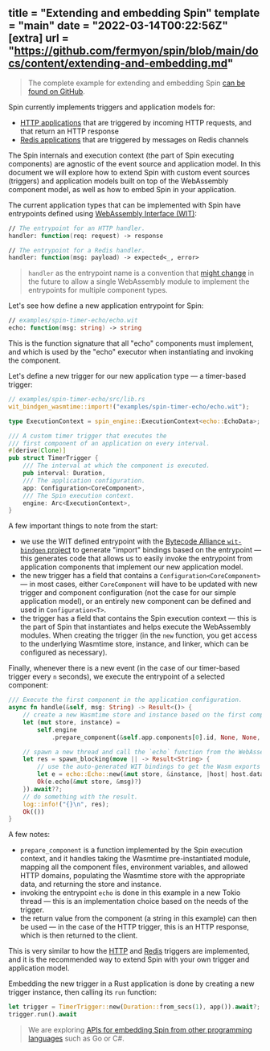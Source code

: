 title = "Extending and embedding Spin"
template = "main"
date = "2022-03-14T00:22:56Z"
[extra]
url = "https://github.com/fermyon/spin/blob/main/docs/content/extending-and-embedding.md"
---

> The complete example for extending and embedding Spin [can be found on GitHub](https://github.com/fermyon/spin/tree/main/examples/spin-timer-echo).

Spin currently implements triggers and application models for:

- [HTTP applications](/http-trigger) that are triggered by incoming HTTP
requests, and that return an HTTP response
- [Redis applications](/redis-trigger) that are triggered by messages on Redis
channels

The Spin internals and execution context (the part of Spin executing
components) are agnostic of the event source and application model.
In this document we will explore how to extend Spin with custom event sources
(triggers) and application models built on top of the WebAssembly component
model, as well as how to embed Spin in your application.

The current application types that can be implemented with Spin have entrypoints
defined using
[WebAssembly Interface (WIT)]((https://github.com/bytecodealliance/wit-bindgen/blob/main/WIT.md)):

```fsharp
// The entrypoint for an HTTP handler.
handler: function(req: request) -> response

// The entrypoint for a Redis handler.
handler: function(msg: payload) -> expected<_, error>
```

> `handler` as the entrypoint name is a convention that [might change](https://github.com/fermyon/spin/issues/196)
> in the future to allow a single WebAssembly module to implement the entrypoints
> for multiple component types.

Let's see how define a new application entrypoint for Spin:

```fsharp
// examples/spin-timer-echo/echo.wit
echo: function(msg: string) -> string
```

This is the function signature that all "echo" components must implement, and
which is used by the "echo" executor when instantiating and invoking the
component.

Let's define a new trigger for our new application type — a timer-based trigger:

```rust
// examples/spin-timer-echo/src/lib.rs
wit_bindgen_wasmtime::import!("examples/spin-timer-echo/echo.wit");

type ExecutionContext = spin_engine::ExecutionContext<echo::EchoData>;

/// A custom timer trigger that executes the
/// first component of an application on every interval.
#[derive(Clone)]
pub struct TimerTrigger {
    /// The interval at which the component is executed.
    pub interval: Duration,
    /// The application configuration.
    app: Configuration<CoreComponent>,
    /// The Spin execution context.
    engine: Arc<ExecutionContext>,
}
```

A few important things to note from the start:

- we use the WIT defined entrypoint with the
[Bytecode Alliance `wit-bindgen` project](https://github.com/bytecodealliance/wit-bindgen)
to generate "import" bindings based on the entrypoint — this generates code that
allows us to easily invoke the entrypoint from application components that
implement our new application model.
- the new trigger has a field that contains a `Configuration<CoreComponent>` —
in most cases, either `CoreComponent` will have to be updated with new trigger
and component configuration (not the case for our simple application model),
or an entirely new component can be defined and used in `Configuration<T>`.
- the trigger has a field that contains the Spin execution context — this is the
part of Spin that instantiates and helps execute the WebAssembly modules. When
creating the trigger (in the `new` function, you get access to the underlying
Wasmtime store, instance, and linker, which can be configured as necessary).

Finally, whenever there is a new event (in the case of our timer-based trigger
every `n` seconds), we execute the entrypoint of a selected component:

```rust
/// Execute the first component in the application configuration.
async fn handle(&self, msg: String) -> Result<()> {
    // create a new Wasmtime store and instance based on the first component's WebAssembly module.
    let (mut store, instance) =
        self.engine
            .prepare_component(&self.app.components[0].id, None, None, None, None)?;

    // spawn a new thread and call the `echo` function from the WebAssembly module 
    let res = spawn_blocking(move || -> Result<String> {
        // use the auto-generated WIT bindings to get the Wasm exports and call the `echo` export.
        let e = echo::Echo::new(&mut store, &instance, |host| host.data.as_mut().unwrap())?;
        Ok(e.echo(&mut store, &msg)?)
    }).await??;
    // do something with the result.
    log::info!("{}\n", res);
    Ok(())
}
```

A few notes:

- `prepare_component` is a function implemented by the Spin execution context,
and it handles taking the Wasmtime pre-instantiated module, mapping all the
component files, environment variables, and allowed HTTP domains, populating
the Wasmtime store with the appropriate data, and returning the store and instance.
- invoking the entrypoint `echo` is done in this example in a new Tokio thread —
this is an implementation choice based on the needs of the trigger.
- the return value from the component (a string in this example) can then be
used — in the case of the HTTP trigger, this is an HTTP response, which is then
returned to the client.

This is very similar to how the [HTTP](/http-trigger) and [Redis](/redis-trigger)
triggers are implemented, and it is the recommended way to extend Spin with your
own trigger and application model.

Embedding the new trigger in a Rust application is done by creating a new trigger
instance, then calling its `run` function:

```rust
let trigger = TimerTrigger::new(Duration::from_secs(1), app()).await?;
trigger.run().await
```

> We are exploring [APIs for embedding Spin from other programming languages](https://github.com/fermyon/spin/issues/197)
> such as Go or C#.
